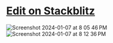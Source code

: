 # <a href="https://stackblitz.com/~/github.com/sudo-self/vercel-ai-chat-sveltekit-openai">Edit on Stackblitz</a>
<a href="https://vercel-ai-chat-sveltekit-openai-sudo-self.vercel.app/"></a>
![Screenshot 2024-01-07 at 8 05 46 PM](https://github.com/sudo-self/vercel-ai-chat-sveltekit-openai/assets/119916323/a2bf0a68-fefa-4eb2-8e04-5e544cdc3ef1)
![Screenshot 2024-01-07 at 8 12 36 PM](https://github.com/sudo-self/vercel-ai-chat-sveltekit-openai/assets/119916323/b153aabf-c52d-4e02-9aff-1ef3bbfb4de1)
